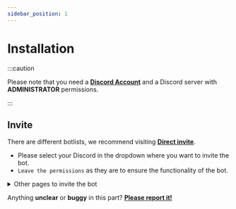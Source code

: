 ```yaml
---
sidebar_position: 1
---
```


# Installation

:::caution

Please note that you need a **[Discord Account](https://discord.com/)** and a Discord server with **ADMINISTRATOR** permissions.

:::

## Invite

There are different botlists, we recommend visiting **[Direct invite](https://invite.polliticket.eu)**.

- Please select your Discord in the dropdown where you want to invite the bot.
- `Leave the permissions` as they are to ensure the functionality of the bot.

<details>
<summary>Other pages to invite the bot</summary>
Top.gg: https://top.gg
</details>


Anything **unclear** or **buggy** in this part? **[Please report it!](https://github.com/xiLight/PolliTicketDocs/issues/new/choose)**
